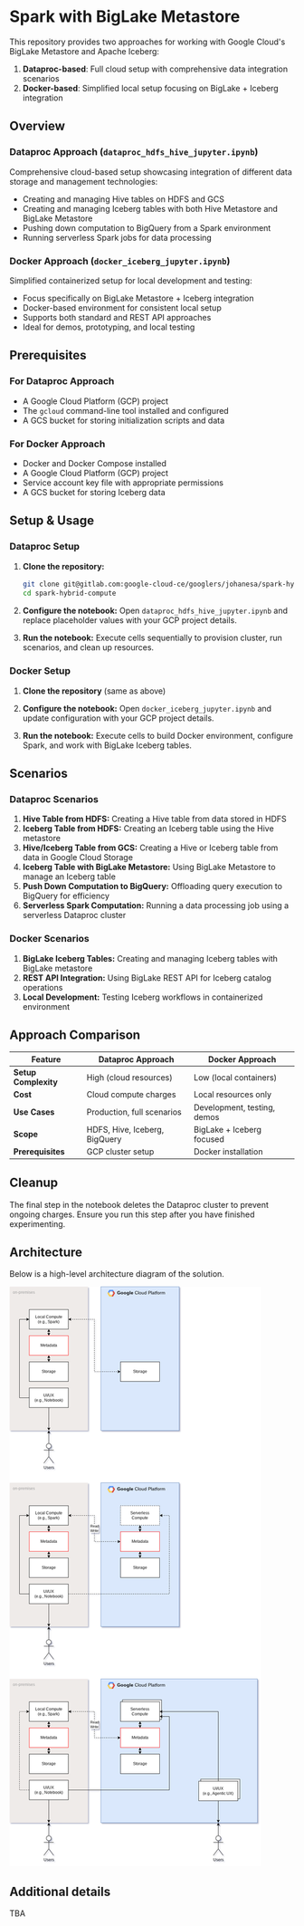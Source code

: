 # Spark with BigLake Metastore

This repository provides two approaches for working with Google Cloud's BigLake Metastore and Apache Iceberg:

1. **Dataproc-based**: Full cloud setup with comprehensive data integration scenarios
2. **Docker-based**: Simplified local setup focusing on BigLake + Iceberg integration

## Overview

### Dataproc Approach (`dataproc_hdfs_hive_jupyter.ipynb`)
Comprehensive cloud-based setup showcasing integration of different data storage and management technologies:

-   Creating and managing Hive tables on HDFS and GCS
-   Creating and managing Iceberg tables with both Hive Metastore and BigLake Metastore
-   Pushing down computation to BigQuery from a Spark environment
-   Running serverless Spark jobs for data processing

### Docker Approach (`docker_iceberg_jupyter.ipynb`)
Simplified containerized setup for local development and testing:

-   Focus specifically on BigLake Metastore + Iceberg integration
-   Docker-based environment for consistent local setup
-   Supports both standard and REST API approaches
-   Ideal for demos, prototyping, and local testing

## Prerequisites

### For Dataproc Approach
-   A Google Cloud Platform (GCP) project
-   The `gcloud` command-line tool installed and configured
-   A GCS bucket for storing initialization scripts and data

### For Docker Approach
-   Docker and Docker Compose installed
-   A Google Cloud Platform (GCP) project
-   Service account key file with appropriate permissions
-   A GCS bucket for storing Iceberg data

## Setup & Usage

### Dataproc Setup
1.  **Clone the repository:**
    ```bash
    git clone git@gitlab.com:google-cloud-ce/googlers/johanesa/spark-hybrid-compute.git
    cd spark-hybrid-compute
    ```

2.  **Configure the notebook:**
    Open `dataproc_hdfs_hive_jupyter.ipynb` and replace placeholder values with your GCP project details.

3.  **Run the notebook:**
    Execute cells sequentially to provision cluster, run scenarios, and clean up resources.

### Docker Setup
1.  **Clone the repository** (same as above)

2.  **Configure the notebook:**
    Open `docker_iceberg_jupyter.ipynb` and update configuration with your GCP project details.

3.  **Run the notebook:**
    Execute cells to build Docker environment, configure Spark, and work with BigLake Iceberg tables.

## Scenarios

### Dataproc Scenarios
1.  **Hive Table from HDFS:** Creating a Hive table from data stored in HDFS
2.  **Iceberg Table from HDFS:** Creating an Iceberg table using the Hive metastore
3.  **Hive/Iceberg Table from GCS:** Creating a Hive or Iceberg table from data in Google Cloud Storage
4.  **Iceberg Table with BigLake Metastore:** Using BigLake Metastore to manage an Iceberg table
5.  **Push Down Computation to BigQuery:** Offloading query execution to BigQuery for efficiency
6.  **Serverless Spark Computation:** Running a data processing job using a serverless Dataproc cluster

### Docker Scenarios
1.  **BigLake Iceberg Tables:** Creating and managing Iceberg tables with BigLake metastore
2.  **REST API Integration:** Using BigLake REST API for Iceberg catalog operations
3.  **Local Development:** Testing Iceberg workflows in containerized environment

## Approach Comparison

| Feature | Dataproc Approach | Docker Approach |
|---------|------------------|-----------------|
| **Setup Complexity** | High (cloud resources) | Low (local containers) |
| **Cost** | Cloud compute charges | Local resources only |
| **Use Cases** | Production, full scenarios | Development, testing, demos |
| **Scope** | HDFS, Hive, Iceberg, BigQuery | BigLake + Iceberg focused |
| **Prerequisites** | GCP cluster setup | Docker installation |

## Cleanup

The final step in the notebook deletes the Dataproc cluster to prevent ongoing charges. Ensure you run this step after you have finished experimenting.

## Architecture

Below is a high-level architecture diagram of the solution.

![Architecture Diagram](hybrid-compute.png)

## Additional details

TBA
